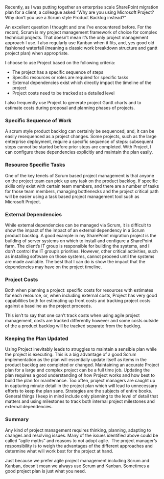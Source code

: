 
Recently, as I was putting together an enterprise scale SharePoint migration plan for a client, a colleague asked “Why are you using Microsoft Project? Why don’t you use a Scrum style Product Backlog instead?”

An excellent question I thought and one I’ve encountered before. For the record, Scrum is my project management framework of choice for complex technical projects. That doesn’t mean it’s the only project management approach I use. I also regularly use Kanban when it fits, and, yes good old fashioned waterfall (meaning a classic work breakdown structure and gantt project plan) when appropriate.

I choose to use Project based on the following criteria:

- The project has a specific sequence of steps
- Specific resources or roles are required for specific tasks
- External dependencies exist which directly impact the timeline of the project
- Project costs need to be tracked at a detailed level

I also frequently use Project to generate project Gantt charts and to estimate costs during proposal and planning phases of projects.

### **Specific Sequence of Work**

A scrum style product backlog can certainly be sequenced, and, it can be easily resequenced as a project changes. Some projects, such as the large enterprise deployment, require a specific sequence of steps: subsequent steps cannot be started before prior steps are completed. With Project, I can configure these dependencies explicitly and maintain the plan easily.

### **Resource Specific Tasks**

One of the key tenets of Scrum based project management is that anyone on the project team can pick up any task on the product backlog. If specific skills only exist with certain team members, and there are a number of tasks for those team members, managing bottlenecks and the project critical path will be easier using a task based project management tool such as Microsoft Project.

### **External Dependencies**

While external dependencies can be managed via Scrum, it is difficult to show the impact of the impact of an external dependency in a Scrum product backlog. A good example in my SharePoint migration project is the building of server systems on which to install and configure a SharePoint farm. The client’s IT group is responsible for building the systems, and I don’t control the IT group’s priorities. However, other critical activities, such as installing software on those systems, cannot proceed until the systems are made available. The best that I can do is show the impact that the dependencies may have on the project timeline.

### **Project Costs**

Both when planning a project: specific costs for resources with estimates for each resource, or, when including external costs, Project has very good capabilities both for estimating up front costs and tracking project costs against a baseline as the project proceeds.

This isn’t to say that one can’t track costs when using agile project management, costs are tracked differently however and some costs outside of the a product backlog will be tracked separate from the backlog.

### **Keeping the Plan Updated**

Using Project inevitably leads to struggles to maintain a sensible plan while the project is executing. This is a big advantage of a good Scrum implementation as the plan will essentially update itself as items in the product backlog are completed or changed. Maintaining an accurate Project plan for a large and complex project can be a full time job. Updating the plan requires a good understanding of how Project works and how best to build the plan for maintenance. Too often, project managers are caught up in capturing minute detail in the project plan which will lead to unnecessary efforts to keep the plan sane. Strategies are the subjects of entire books. General things I keep in mind include only planning to the level of detail that matters and using milestones to track both internal project milestones and external dependencies.

### **Summary**

Any kind of project management requires thinking, planning, adapting to changes and resolving issues. Many of the issues identified above could be called “agile myths” and reasons to not adopt agile.  The project manager’s responsibility is to weigh the advantages of the different approaches and determine what will work best for the project at hand.

Just because we prefer agile project management including Scrum and Kanban, doesn’t mean we always use Scrum and Kanban. Sometimes a good project plan is just what you need.
